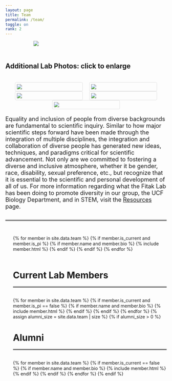 ```yaml
---
layout: page
title: Team
permalink: /team/
toggle: on
rank: 2
---
```


<div style="margin-bottom: 50px; max-width: 65%; margin-left: auto; margin-right: auto;">
    <img src="{{ 'team/Wekiva2023-2.jpg' | prepend: site.images_dir | prepend: site.baseurl }}" />
</div>

<style>
img:hover {
  box-shadow: 0 0 4px 2px rgba(0, 140, 186, 0.5);
}
</style>

<h2>Additional Lab Photos: click to enlarge</h2>
<div style="display: flex; flex-wrap: wrap; padding: 20px; margin-left: auto; margin-right: auto">
    <div style="padding: 5px; width: 200px; margin-left: auto; margin-right: auto; border: 1px solid #ddd; border-radius: 4px">
      <a target="_blank" href="{{ 'team/Alex-party-2022-7.jpg' | prepend: site.images_dir | prepend: site.baseurl }}">
        <img src="{{ 'team/Alex-party-2022-7.jpg' | prepend: site.images_dir | prepend: site.baseurl }}" /></a>
    </div>
    <div style="padding: 5px; width: 200px; margin-left: auto; margin-right: auto; border: 1px solid #ddd; border-radius: 4px">
      <a target="_blank" href="{{ 'team/Lab-Wekiva-crop-July2022' | prepend: site.images_dir | prepend: site.baseurl }}">
        <img src="{{ 'team/Lab-Wekiva-crop-July2022.jpg' | prepend: site.images_dir | prepend: site.baseurl }}" /></a>
    </div>
    <div style="padding: 5px; width: 200px; margin-left: auto; margin-right: auto; border: 1px solid #ddd; border-radius: 4px">
      <a target="_blank" href="{{ 'team/lab-dinner2_May22.jpg' | prepend: site.images_dir | prepend: site.baseurl }}">
        <img src="{{ 'team/lab-dinner2_May22.jpg' | prepend: site.images_dir | prepend: site.baseurl }}" /></a>
    </div>
    <div style="padding: 5px; width: 200px; margin-left: auto; margin-right: auto; border: 1px solid #ddd; border-radius: 4px">
      <a target="_blank" href="{{ 'team/FIGL_4-14-22_4.jpeg.jpg' | prepend: site.images_dir | prepend: site.baseurl }}">
        <img src="{{ 'team/FIGL_4-14-22_4.jpeg' | prepend: site.images_dir | prepend: site.baseurl }}" /></a>
    </div>
    <div style="padding: 5px; width: 200px; margin-left: auto; margin-right: auto; border: 1px solid #ddd; border-radius: 4px">
      <a target="_blank" href="{{ 'team/lab.jpg' | prepend: site.images_dir | prepend: site.baseurl }}">
        <img src="{{ 'team/lab.jpg' | prepend: site.images_dir | prepend: site.baseurl }}" /></a>
    </div>
</div>

<!--
<div style="display: flex; flex-wrap: wrap; padding: 20px; margin-left: auto; margin-right: auto;">
    <div style="padding: 20px; max-width: 33%; margin-left: auto; margin-right: auto;">
        <img src="{{ 'team/lab.jpg' | prepend: site.images_dir | prepend: site.baseurl }}" />
        </div>
    <div style="padding: 20px; max-width: 33%; margin-left: auto; margin-right: auto;">
        <img src="{{ 'team/Lab-Wekiva-crop-July2022.jpg' | prepend: site.images_dir | prepend: site.baseurl }}" />
    </div>
      
    <div style="padding: 20px; max-width: 33%; margin-left: auto; margin-right: auto;">
        <img src="{{ 'team/lab-dinner2_May22.jpg' | prepend: site.images_dir | prepend: site.baseurl }}" />
    </div>
    <div style="padding: 20px; max-width: 33%; margin-left: auto; margin-right: auto;">
        <img src="{{ 'team/FIGL_4-14-22_4.jpeg' | prepend: site.images_dir | prepend: site.baseurl }}" />
    </div>
</div>
//-->

<div>
<font size="4">Equality and inclusion of people from diverse backgrounds are fundamental to scientific inquiry.  Similar to how major scientific steps forward have been made through the integration of multiple disciplines, the integration and collaboration of diverse people has generated new ideas, techniques, and paradigms critical for scientific advancement. Not only are we committed to fostering a diverse and inclusive atmosphere, whether it be gender, race, disability, sexual preference, etc., but recognize that it is essential to the scientific and personal development of all of us. For more information regarding what the Fitak Lab has been doing to promote diversity in our group, the UCF Biology Department, and in STEM, visit the <a href="http://fitaklab.com/resources/">Resources</a> page.</font>
</div>
<br>
<hr style="height:4px;border-width:0;color:gray;background-color:gray">
<br>
<div class="lab-wrapper">
    <ul class="lab-list">
    <!-- Current PI -->
    {% for member in site.data.team %}
        {% if member.is_current and member.is_pi %}
            {% if member.name and member.bio %}
                {% include member.html %}
            {% endif %}
        {% endif %}
    {% endfor %}
    <!-- Current Members -->
    <br><br><h1 class="post-title">Current Lab Members</h1><hr style="height:4px;border-width:0;color:gray;background-color:gray"><br>
    {% for member in site.data.team %}
        {% if member.is_current and member.is_pi == false %}
            {% if member.name and member.bio %}
                {% include member.html %}
            {% endif %}
        {% endif %}
    {% endfor %}
    <!-- Non-current (alumni) -->
    {% assign alumni_size = site.data.team | size %}
    {% if alumni_size > 0 %}
        <br><h1 class="post-title">Alumni</h1><hr style="height:4px;border-width:0;color:gray;background-color:gray"><br>
        {% for member in site.data.team %}
            {% if member.is_current == false %}
                {% if member.name and member.bio %}
                    {% include member.html %}
                {% endif %}
            {% endif %}
        {% endfor %}
    {% endif %}
    </ul>
</div>
